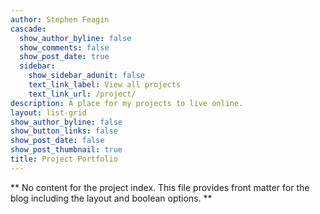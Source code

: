 ```yaml
---
author: Stephen Feagin
cascade:
  show_author_byline: false
  show_comments: false
  show_post_date: true
  sidebar:
    show_sidebar_adunit: false
    text_link_label: View all projects
    text_link_url: /project/
description: A place for my projects to live online.
layout: list-grid
show_author_byline: false
show_button_links: false
show_post_date: false
show_post_thumbnail: true
title: Project Portfolio
---
```


** No content for the project index. This file provides front matter for the blog including the layout and boolean options. **
